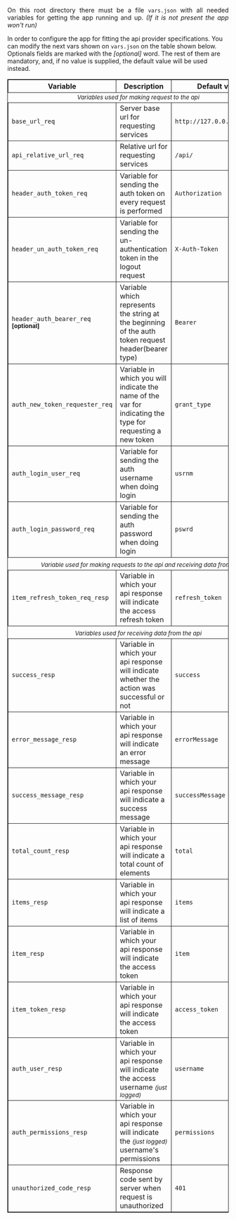 <p style="text-align: justify;">
On this root directory there must be a file <code>vars.json</code> with all needed
variables for getting the app running and up. <span style="font-style: italic;">(If it is not present the app won't run)</span>

In order to configure the app for fitting the api provider specifications. You can modify the next vars shown on <code>vars.json</code> on the table shown below.
Optionals fields are marked with the <span style="font-style: italic;">[optional]</span> word. The rest of them are mandatory, and, if no value is supplied, the default value will be used instead.
</p>

<p>
<table style="border: 1px solid;">
    <thead>
        <th style="width: 18%; border: 1px solid;">Variable</th>
        <th style="width: 67%; border: 1px solid;">Description</th>
        <th style="width: 15%; border: 1px solid;">Default value</th>
    </thead>
    <tbody>
        <tr>
            <td colspan="3" style="text-align: center; font-style: italic;"><small>Variables used for making request to the api</small></td>
        </tr>
        <tr>
            <td style="border: 1px solid;"><code>base_url_req</code></td>
            <td style="border: 1px solid;">Server base url for requesting services</td>
            <td style="border: 1px solid;"><code>http://127.0.0.1/rrmsrest</code></td>
        </tr>
        <tr>
            <td style="border: 1px solid;"><code>api_relative_url_req</code></td>
            <td style="border: 1px solid;">Relative url for requesting services</td>
            <td style="border: 1px solid;"><code>/api/</code></td>
        </tr>
        <tr>
            <td style="border: 1px solid;"><code>header_auth_token_req</code></td>
            <td style="border: 1px solid;">Variable for sending the auth token on every request is performed</td>
            <td style="border: 1px solid;"><code>Authorization</code></td>
        </tr>
        <tr>
            <td style="border: 1px solid;"><code>header_un_auth_token_req</code></td>
            <td style="border: 1px solid;">Variable for sending the un-authentication token in the logout request</td>
            <td style="border: 1px solid;"><code>X-Auth-Token</code></td>
        </tr>
        <tr>
            <td style="border: 1px solid;"><code>header_auth_bearer_req</code> <strong><small>[optional]</small></strong></td>
            <td style="border: 1px solid;">Variable which represents the string at the beginning of the auth token request header(bearer type)</td>
            <td style="border: 1px solid;"><code>Bearer</code></td>
        </tr>
        <tr>
            <td style="border: 1px solid;"><code>auth_new_token_requester_req</code></td>
            <td style="border: 1px solid;">Variable in which you will indicate the name of the var for indicating the type for requesting a new token</td>
            <td style="border: 1px solid;"><code>grant_type</code></td>
        </tr>
        <tr>
            <td style="border: 1px solid;"><code>auth_login_user_req</code></td>
            <td style="border: 1px solid;">Variable for sending the auth username when doing login</td>
            <td style="border: 1px solid;"><code>usrnm</code></td>
        </tr>
        <tr>
            <td style="border: 1px solid;"><code>auth_login_password_req</code></td>
            <td style="border: 1px solid;">Variable for sending the auth password when doing login</td>
            <td style="border: 1px solid;"><code>pswrd</code></td>
        </tr>
        <tr><td colspan="3"></td></tr>
        <tr>
            <td colspan="3" style="text-align: center; font-style: italic;"><small>Variable used for making requests to the api and receiving data from it</small></td>
        </tr>
        <tr>
            <td style="border: 1px solid;"><code>item_refresh_token_req_resp</code></td>
            <td style="border: 1px solid;">Variable in which your api response will indicate the access refresh token</td>
            <td style="border: 1px solid;"><code>refresh_token</code></td>
        </tr>
        <tr><td colspan="3"></td></tr>
        <tr>
            <td colspan="3" style="text-align: center; font-style: italic;"><small>Variables used for receiving data from the api</small></td>
        </tr>
        <tr>
            <td style="border: 1px solid;"><code>success_resp</code></td>
            <td style="border: 1px solid;">Variable in which your api response will indicate whether the action was successful or not</td>
            <td style="border: 1px solid;"><code>success</code></td>
        </tr>
        <tr>
            <td style="border: 1px solid;"><code>error_message_resp</code></td>
            <td style="border: 1px solid;">Variable in which your api response will indicate an error message</td>
            <td style="border: 1px solid;"><code>errorMessage</code></td>
        </tr>
        <tr>
            <td style="border: 1px solid;"><code>success_message_resp</code></td>
            <td style="border: 1px solid;">Variable in which your api response will indicate a success message</td>
            <td style="border: 1px solid;"><code>successMessage</code></td>
        </tr>
        <tr>
            <td style="border: 1px solid;"><code>total_count_resp</code></td>
            <td style="border: 1px solid;">Variable in which your api response will indicate a total count of elements</td>
            <td style="border: 1px solid;"><code>total</code></td>
        </tr>
        <tr>
            <td style="border: 1px solid;"><code>items_resp</code></td>
            <td style="border: 1px solid;">Variable in which your api response will indicate a list of items</td>
            <td style="border: 1px solid;"><code>items</code></td>
        </tr>
        <tr>
            <td style="border: 1px solid;"><code>item_resp</code></td>
            <td style="border: 1px solid;">Variable in which your api response will indicate the access token</td>
            <td style="border: 1px solid;"><code>item</code></td>
        </tr>
        <tr>
            <td style="border: 1px solid;"><code>item_token_resp</code></td>
            <td style="border: 1px solid;">Variable in which your api response will indicate the access token</td>
            <td style="border: 1px solid;"><code>access_token</code></td>
        </tr>
        <tr>
            <td style="border: 1px solid;"><code>auth_user_resp</code></td>
            <td style="border: 1px solid;">Variable in which your api response will indicate the access username <small style="font-style: italic;">(just logged)</small></td>
            <td style="border: 1px solid;"><code>username</code></td>
        </tr>
        <tr>
            <td style="border: 1px solid;"><code>auth_permissions_resp</code></td>
            <td style="border: 1px solid;">Variable in which your api response will indicate the <small style="font-style: italic;">(just logged)</small> username's permissions</td>
            <td style="border: 1px solid;"><code>permissions</code></td>
        </tr>
        <tr>
            <td style="border: 1px solid;"><code>unauthorized_code_resp</code></td>
            <td style="border: 1px solid;">Response code sent by server when request is unauthorized</td>
            <td style="border: 1px solid;"><code>401</code></td>
        </tr>
    <tbody>
</table>
</p>
